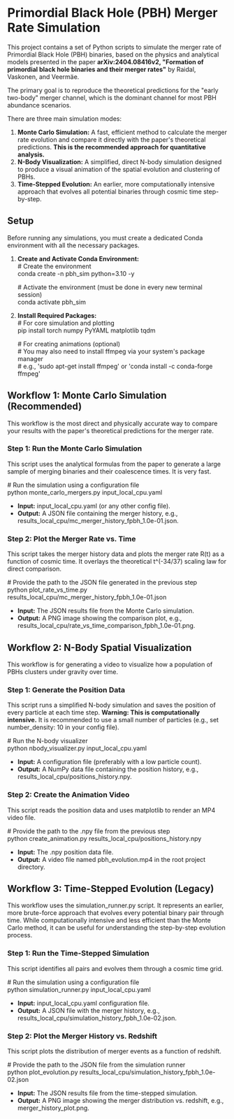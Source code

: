 # **Primordial Black Hole (PBH) Merger Rate Simulation**

This project contains a set of Python scripts to simulate the merger rate of Primordial Black Hole (PBH) binaries, based on the physics and analytical models presented in the paper **arXiv:2404.08416v2, "Formation of primordial black hole binaries and their merger rates"** by Raidal, Vaskonen, and Veermäe.

The primary goal is to reproduce the theoretical predictions for the "early two-body" merger channel, which is the dominant channel for most PBH abundance scenarios.

There are three main simulation modes:

1. **Monte Carlo Simulation:** A fast, efficient method to calculate the merger rate evolution and compare it directly with the paper's theoretical predictions. **This is the recommended approach for quantitative analysis.**  
2. **N-Body Visualization:** A simplified, direct N-body simulation designed to produce a visual animation of the spatial evolution and clustering of PBHs.  
3. **Time-Stepped Evolution:** An earlier, more computationally intensive approach that evolves all potential binaries through cosmic time step-by-step.

## **Setup**

Before running any simulations, you must create a dedicated Conda environment with all the necessary packages.

1. **Create and Activate Conda Environment:**  
   \# Create the environment  
   conda create \-n pbh\_sim python=3.10 \-y

   \# Activate the environment (must be done in every new terminal session)  
   conda activate pbh\_sim

2. **Install Required Packages:**  
   \# For core simulation and plotting  
   pip install torch numpy PyYAML matplotlib tqdm

   \# For creating animations (optional)  
   \# You may also need to install ffmpeg via your system's package manager  
   \# e.g., 'sudo apt-get install ffmpeg' or 'conda install \-c conda-forge ffmpeg'

## **Workflow 1: Monte Carlo Simulation (Recommended)**

This workflow is the most direct and physically accurate way to compare your results with the paper's theoretical predictions for the merger rate.

### **Step 1: Run the Monte Carlo Simulation**

This script uses the analytical formulas from the paper to generate a large sample of merging binaries and their coalescence times. It is very fast.

\# Run the simulation using a configuration file  
python monte\_carlo\_mergers.py input\_local\_cpu.yaml

* **Input:** input\_local\_cpu.yaml (or any other config file).  
* **Output:** A JSON file containing the merger history, e.g., results\_local\_cpu/mc\_merger\_history\_fpbh\_1.0e-01.json.

### **Step 2: Plot the Merger Rate vs. Time**

This script takes the merger history data and plots the merger rate R(t) as a function of cosmic time. It overlays the theoretical t^(-34/37) scaling law for direct comparison.

\# Provide the path to the JSON file generated in the previous step  
python plot\_rate\_vs\_time.py results\_local\_cpu/mc\_merger\_history\_fpbh\_1.0e-01.json

* **Input:** The JSON results file from the Monte Carlo simulation.  
* **Output:** A PNG image showing the comparison plot, e.g., results\_local\_cpu/rate\_vs\_time\_comparison\_fpbh\_1.0e-01.png.

## **Workflow 2: N-Body Spatial Visualization**

This workflow is for generating a video to visualize how a population of PBHs clusters under gravity over time.

### **Step 1: Generate the Position Data**

This script runs a simplified N-body simulation and saves the position of every particle at each time step. **Warning: This is computationally intensive.** It is recommended to use a small number of particles (e.g., set number\_density: 10 in your config file).

\# Run the N-body visualizer  
python nbody\_visualizer.py input\_local\_cpu.yaml

* **Input:** A configuration file (preferably with a low particle count).  
* **Output:** A NumPy data file containing the position history, e.g., results\_local\_cpu/positions\_history.npy.

### **Step 2: Create the Animation Video**

This script reads the position data and uses matplotlib to render an MP4 video file.

\# Provide the path to the .npy file from the previous step  
python create\_animation.py results\_local\_cpu/positions\_history.npy

* **Input:** The .npy position data file.  
* **Output:** A video file named pbh\_evolution.mp4 in the root project directory.

## **Workflow 3: Time-Stepped Evolution (Legacy)**

This workflow uses the simulation\_runner.py script. It represents an earlier, more brute-force approach that evolves every potential binary pair through time. While computationally intensive and less efficient than the Monte Carlo method, it can be useful for understanding the step-by-step evolution process.

### **Step 1: Run the Time-Stepped Simulation**

This script identifies all pairs and evolves them through a cosmic time grid.

\# Run the simulation using a configuration file  
python simulation\_runner.py input\_local\_cpu.yaml

* **Input:** input\_local\_cpu.yaml configuration file.  
* **Output:** A JSON file with the merger history, e.g., results\_local\_cpu/simulation\_history\_fpbh\_1.0e-02.json.

### **Step 2: Plot the Merger History vs. Redshift**

This script plots the distribution of merger events as a function of redshift.

\# Provide the path to the JSON file from the simulation runner  
python plot\_evolution.py results\_local\_cpu/simulation\_history\_fpbh\_1.0e-02.json

* **Input:** The JSON results file from the time-stepped simulation.  
* **Output:** A PNG image showing the merger distribution vs. redshift, e.g., merger\_history\_plot.png.